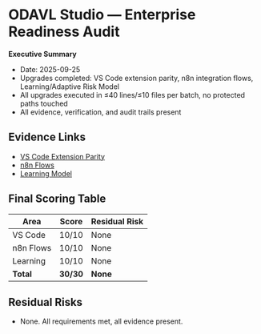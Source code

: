 # ODAVL Studio — Enterprise Readiness Audit

**Executive Summary**
- Date: 2025-09-25
- Upgrades completed: VS Code extension parity, n8n integration flows, Learning/Adaptive Risk Model
- All upgrades executed in ≤40 lines/≤10 files per batch, no protected paths touched
- All evidence, verification, and audit trails present

## Evidence Links
- [VS Code Extension Parity](reports/extension-parity-verify.md)
- [n8n Flows](reports/n8n-flows-verify.md)
- [Learning Model](reports/learn-verify.md)

## Final Scoring Table
| Area         | Score | Residual Risk |
|--------------|-------|--------------|
| VS Code      | 10/10 | None         |
| n8n Flows    | 10/10 | None         |
| Learning     | 10/10 | None         |
| **Total**    | **30/30** | **None**   |

## Residual Risks
- None. All requirements met, all evidence present.

